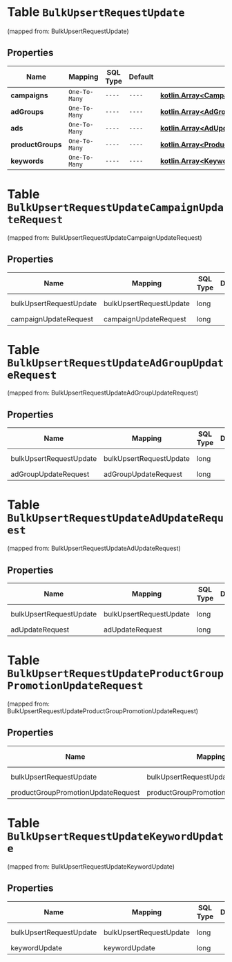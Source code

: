 
# Table `BulkUpsertRequestUpdate`
(mapped from: BulkUpsertRequestUpdate)

## Properties
Name | Mapping | SQL Type | Default | Type | Description | Notes
---- | ------- | -------- | ------- | ---- | ----------- | -----
**campaigns** | `One-To-Many` | `----` | `----`  | [**kotlin.Array&lt;CampaignUpdateRequest&gt;**](CampaignUpdateRequest.md) |  |  [optional]
**adGroups** | `One-To-Many` | `----` | `----`  | [**kotlin.Array&lt;AdGroupUpdateRequest&gt;**](AdGroupUpdateRequest.md) |  |  [optional]
**ads** | `One-To-Many` | `----` | `----`  | [**kotlin.Array&lt;AdUpdateRequest&gt;**](AdUpdateRequest.md) |  |  [optional]
**productGroups** | `One-To-Many` | `----` | `----`  | [**kotlin.Array&lt;ProductGroupPromotionUpdateRequest&gt;**](ProductGroupPromotionUpdateRequest.md) |  |  [optional]
**keywords** | `One-To-Many` | `----` | `----`  | [**kotlin.Array&lt;KeywordUpdate&gt;**](KeywordUpdate.md) |  |  [optional]


# **Table `BulkUpsertRequestUpdateCampaignUpdateRequest`**
(mapped from: BulkUpsertRequestUpdateCampaignUpdateRequest)

## Properties
Name | Mapping | SQL Type | Default | Type | Description | Notes
---- | ------- | -------- | ------- | ---- | ----------- | -----
bulkUpsertRequestUpdate | bulkUpsertRequestUpdate | long | | kotlin.Long | Primary Key | *one*
campaignUpdateRequest | campaignUpdateRequest | long | | kotlin.Long | Foreign Key | *many*



# **Table `BulkUpsertRequestUpdateAdGroupUpdateRequest`**
(mapped from: BulkUpsertRequestUpdateAdGroupUpdateRequest)

## Properties
Name | Mapping | SQL Type | Default | Type | Description | Notes
---- | ------- | -------- | ------- | ---- | ----------- | -----
bulkUpsertRequestUpdate | bulkUpsertRequestUpdate | long | | kotlin.Long | Primary Key | *one*
adGroupUpdateRequest | adGroupUpdateRequest | long | | kotlin.Long | Foreign Key | *many*



# **Table `BulkUpsertRequestUpdateAdUpdateRequest`**
(mapped from: BulkUpsertRequestUpdateAdUpdateRequest)

## Properties
Name | Mapping | SQL Type | Default | Type | Description | Notes
---- | ------- | -------- | ------- | ---- | ----------- | -----
bulkUpsertRequestUpdate | bulkUpsertRequestUpdate | long | | kotlin.Long | Primary Key | *one*
adUpdateRequest | adUpdateRequest | long | | kotlin.Long | Foreign Key | *many*



# **Table `BulkUpsertRequestUpdateProductGroupPromotionUpdateRequest`**
(mapped from: BulkUpsertRequestUpdateProductGroupPromotionUpdateRequest)

## Properties
Name | Mapping | SQL Type | Default | Type | Description | Notes
---- | ------- | -------- | ------- | ---- | ----------- | -----
bulkUpsertRequestUpdate | bulkUpsertRequestUpdate | long | | kotlin.Long | Primary Key | *one*
productGroupPromotionUpdateRequest | productGroupPromotionUpdateRequest | long | | kotlin.Long | Foreign Key | *many*



# **Table `BulkUpsertRequestUpdateKeywordUpdate`**
(mapped from: BulkUpsertRequestUpdateKeywordUpdate)

## Properties
Name | Mapping | SQL Type | Default | Type | Description | Notes
---- | ------- | -------- | ------- | ---- | ----------- | -----
bulkUpsertRequestUpdate | bulkUpsertRequestUpdate | long | | kotlin.Long | Primary Key | *one*
keywordUpdate | keywordUpdate | long | | kotlin.Long | Foreign Key | *many*



